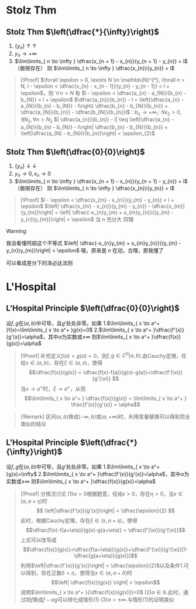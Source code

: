# Stolz Thm

## Stolz Thm $\left(\dfrac{*}{\infty}\right)$

1. $\{y_{n}\} \uparrow\uparrow$
2. $y_{n} \to +\infty$
3. $\lim\limits_{ n \to \infty } \dfrac{x_{n + 1} - x_{n}}{y_{n + 1} - y_{n}} = l$（极限存在）
则 $\lim\limits_{ n \to \infty } \dfrac{x_{n}}{y_{n}} = l$

> [!Proof]
> $\forall \epsilon > 0, \exists N \in \mathbb{N}^{*}, \forall n > N, l - \epsilon < \dfrac{x_{n} - x_{n - 1}}{y_{n} - y_{n - 1}} < l + \epsilon$，则 $\forall n > N$ 有 
> $l - \epsilon < \dfrac{a_{n} - a_{N}}{b_{n} - b_{N}} < l + \epsilon$
> $\dfrac{a_{n}}{b_{n}} - l = \left(\dfrac{a_{n} - a_{N}}{b_{n} - b_{N}} - l\right) \dfrac{b_{n} - b_{N}}{b_{n}} + \dfrac{a_{N}}{b_{n}} - \dfrac{b_{N}}{b_{n}}l$
> $\because b_{n} \to +\infty, \therefore \forall \epsilon_{2} > 0, \exists N_{2}, \forall n > N_{2}$
> $| \dfrac{a_{n}}{b_{n}} - l| \leq \left|\dfrac{a_{n} - a_{N}}{b_{n} - b_{N}} - l\right| \dfrac{b_{n} - b_{N}}{b_{n}} + \left|\dfrac{a_{N} - b_{N}l}{b_{n}}\right| < \epsilon_{2}$

## Stolz Thm $\left(\dfrac{0}{0}\right)$

1. $\{y_{n}\} \downarrow\downarrow$
2. $y_{n} \to 0, x_{n} \to 0$
3. $\lim\limits_{ n \to \infty } \dfrac{x_{n + 1} - x_{n}}{y_{n + 1} - y_{n}} = l$（极限存在）
则 $\lim\limits_{ n \to \infty } \dfrac{x_{n}}{y_{n}} = l$

> [!Proof]
> $l - \epsilon < \dfrac{x_{m} - x_{n}}{y_{m} - y_{n}} < l + \epsilon$
> $\left| \dfrac{x_{m} - x_{n}}{y_{m} - y_{n}} - \dfrac{x_{m}}{y_{m}}\right| = \left| \dfrac{-x_{n}y_{m} + x_{m}y_{n}}{(y_{m} - y_{n})y_{m}}\right| < \epsilon$ 当 $n$ 充分大
> 同理

> [!Warning]
> 我没看懂阿超这个不等式 $\left| \dfrac{-x_{n}y_{m} + x_{m}y_{n}}{(y_{m} - y_{n})y_{m}}\right| < \epsilon$
> 哦，原来是 $n$ 在动，合理，那我懂了

可以看成差分下的洛必达法则

# L'Hospital

## L'Hospital Principle $\left(\dfrac{0}{0}\right)$

设$f,g$在$(a,b)$中可导，且$g'$处处非零。如果
1.$\lim\limits_{ x \to a^+ }f(x)=\lim\limits_{ x \to a^+ }g(x)=0$
2.$\lim\limits_{ x \to a^+ }\dfrac{f'(x)}{g'(x)}=\alpha$，其中$\alpha$为实数或$\pm \infty$
则$\lim\limits_{ x \to a^+ }\dfrac{f(x)}{g(x)}=\alpha$

> [!Proof]
> 补充定义$f(a)=g(a)=0$，则$f,g\in C^0[a,b)$.由Cauchy定理，任给$x\in(a,b)$，存在$\xi \in (a,x)$，使得
> $$\dfrac{f(x)}{g(x)} = \dfrac{f(x)-f(a)}{g(x)-g(a)}=\dfrac{f'(\xi)}{g'(\xi)} $$
> 当$x\to a^+$时，$\xi \to a^+$，从而
> $$\lim\limits_{ x \to a^+ } \dfrac{f(x)}{g(x)} = \lim\limits_{ x \to a^+ } \frac{f'(x)}{g'(x)} = \alpha$$

> [!Remark]
> 区间$(a,b)$换成$(-\infty,b)$或$(a,+\infty)$时，利用变量替换可以得到完全类似的结论

## L'Hospital Principle $\left(\dfrac{*}{\infty}\right)$

设$f,g$在$(a,b)$中可导，且$g'$处处非零。如果
1.$\lim\limits_{ x \to a^+ }g(x)=\infty$
2.$\lim\limits_{ x \to a^+ }\dfrac{f'(x)}{g'(x)}=\alpha$，其中$\alpha$为实数或$\pm \infty$
则$\lim\limits_{ x \to a^+ }\dfrac{f(x)}{g(x)}=\alpha$

> [!Proof]
> 分情况讨论
> (1)$\alpha = 0$根据题意，任给$\epsilon >0$，存在$\eta >0$，当$x \in (a,a+\eta)$时
> $$ \left|\dfrac{f'(x)}{g'(x)}\right| < \dfrac{\epsilon}{2} $$ 
> 此时，根据Cauchy定理，存在$\xi \in (x,a+\eta)$，使得
> $$\dfrac{f(x)-f(a+\eta)}{g(x)-g(a+\eta)} = \dfrac{f'(\xi)}{g'(\xi)}$$
> 上式可以改写成
> $$\dfrac{f(x)}{g(x)}=\dfrac{f(a+\eta)}{g(x)}+\dfrac{f'(\xi)}{g'(\xi)}[1-\dfrac{g(a+\eta)}{g(x)}]$$
> 利用$\left|\dfrac{f'(x)}{g'(x)}\right| < \dfrac{\epsilon}{2}$以及条件1.可以得到，存在正数$\delta < \eta$，使得当$x\in (a,a+\delta)$时
> $$\left| \dfrac{f(x)}{g(x)} \right| < \epsilon$$
> 说明$\lim\limits_{ x \to a^+ }{\dfrac{f(x)}{g(x)}}=0$
> (2)$\alpha \in \mathbb{R}$.此时，通过将$f$换成$f-\alpha g$可以转化成情形(1)
> (3)$\alpha = \pm \infty$.与情形(1)的证明类似
